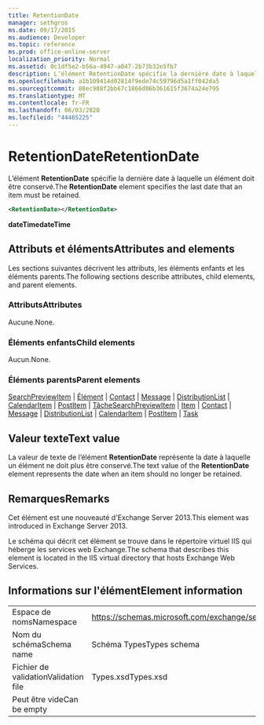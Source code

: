 ```yaml
---
title: RetentionDate
manager: sethgros
ms.date: 09/17/2015
ms.audience: Developer
ms.topic: reference
ms.prod: office-online-server
localization_priority: Normal
ms.assetid: 0c1df5e2-b56a-4947-a047-2b73b32e5fb7
description: L’élément RetentionDate spécifie la dernière date à laquelle un élément doit être conservé.
ms.openlocfilehash: a1b109414d02814f9ede74c59796d5a1ff042da5
ms.sourcegitcommit: 88ec988f2bb67c1866d06b361615f3674a24e795
ms.translationtype: MT
ms.contentlocale: fr-FR
ms.lasthandoff: 06/03/2020
ms.locfileid: "44465225"
---
```

# <a name="retentiondate"></a><span data-ttu-id="47efa-103">RetentionDate</span><span class="sxs-lookup"><span data-stu-id="47efa-103">RetentionDate</span></span>

<span data-ttu-id="47efa-104">L’élément **RetentionDate** spécifie la dernière date à laquelle un élément doit être conservé.</span><span class="sxs-lookup"><span data-stu-id="47efa-104">The **RetentionDate** element specifies the last date that an item must be retained.</span></span> 
  
```XML
<RetentionDate></RetentionDate>
```

 <span data-ttu-id="47efa-105">**dateTime**</span><span class="sxs-lookup"><span data-stu-id="47efa-105">**dateTime**</span></span>
## <a name="attributes-and-elements"></a><span data-ttu-id="47efa-106">Attributs et éléments</span><span class="sxs-lookup"><span data-stu-id="47efa-106">Attributes and elements</span></span>

<span data-ttu-id="47efa-107">Les sections suivantes décrivent les attributs, les éléments enfants et les éléments parents.</span><span class="sxs-lookup"><span data-stu-id="47efa-107">The following sections describe attributes, child elements, and parent elements.</span></span>
  
### <a name="attributes"></a><span data-ttu-id="47efa-108">Attributs</span><span class="sxs-lookup"><span data-stu-id="47efa-108">Attributes</span></span>

<span data-ttu-id="47efa-109">Aucune.</span><span class="sxs-lookup"><span data-stu-id="47efa-109">None.</span></span>
  
### <a name="child-elements"></a><span data-ttu-id="47efa-110">Éléments enfants</span><span class="sxs-lookup"><span data-stu-id="47efa-110">Child elements</span></span>

<span data-ttu-id="47efa-111">Aucun.</span><span class="sxs-lookup"><span data-stu-id="47efa-111">None.</span></span>
  
### <a name="parent-elements"></a><span data-ttu-id="47efa-112">Éléments parents</span><span class="sxs-lookup"><span data-stu-id="47efa-112">Parent elements</span></span>

<span data-ttu-id="47efa-113">[SearchPreviewItem](searchpreviewitem.md)  |  [Élément](item.md)  |  [Contact](contact.md)  |  [Message](message-ex15websvcsotherref.md)  |  [DistributionList](distributionlist.md)  |  [CalendarItem](calendaritem.md)  |  [PostItem](postitem.md)  |  [Tâche](task.md)</span><span class="sxs-lookup"><span data-stu-id="47efa-113">[SearchPreviewItem](searchpreviewitem.md) | [Item](item.md) | [Contact](contact.md) | [Message](message-ex15websvcsotherref.md) | [DistributionList](distributionlist.md) | [CalendarItem](calendaritem.md) | [PostItem](postitem.md) | [Task](task.md)</span></span>
  
## <a name="text-value"></a><span data-ttu-id="47efa-114">Valeur texte</span><span class="sxs-lookup"><span data-stu-id="47efa-114">Text value</span></span>

<span data-ttu-id="47efa-115">La valeur de texte de l’élément **RetentionDate** représente la date à laquelle un élément ne doit plus être conservé.</span><span class="sxs-lookup"><span data-stu-id="47efa-115">The text value of the **RetentionDate** element represents the date when an item should no longer be retained.</span></span> 
  
## <a name="remarks"></a><span data-ttu-id="47efa-116">Remarques</span><span class="sxs-lookup"><span data-stu-id="47efa-116">Remarks</span></span>

<span data-ttu-id="47efa-117">Cet élément est une nouveauté d'Exchange Server 2013.</span><span class="sxs-lookup"><span data-stu-id="47efa-117">This element was introduced in Exchange Server 2013.</span></span>
  
<span data-ttu-id="47efa-118">Le schéma qui décrit cet élément se trouve dans le répertoire virtuel IIS qui héberge les services web Exchange.</span><span class="sxs-lookup"><span data-stu-id="47efa-118">The schema that describes this element is located in the IIS virtual directory that hosts Exchange Web Services.</span></span>
  
## <a name="element-information"></a><span data-ttu-id="47efa-119">Informations sur l'élément</span><span class="sxs-lookup"><span data-stu-id="47efa-119">Element information</span></span>

|||
|:-----|:-----|
|<span data-ttu-id="47efa-120">Espace de noms</span><span class="sxs-lookup"><span data-stu-id="47efa-120">Namespace</span></span>  <br/> |https://schemas.microsoft.com/exchange/services/2006/types  <br/> |
|<span data-ttu-id="47efa-121">Nom du schéma</span><span class="sxs-lookup"><span data-stu-id="47efa-121">Schema name</span></span>  <br/> |<span data-ttu-id="47efa-122">Schéma Types</span><span class="sxs-lookup"><span data-stu-id="47efa-122">Types schema</span></span>  <br/> |
|<span data-ttu-id="47efa-123">Fichier de validation</span><span class="sxs-lookup"><span data-stu-id="47efa-123">Validation file</span></span>  <br/> |<span data-ttu-id="47efa-124">Types.xsd</span><span class="sxs-lookup"><span data-stu-id="47efa-124">Types.xsd</span></span>  <br/> |
|<span data-ttu-id="47efa-125">Peut être vide</span><span class="sxs-lookup"><span data-stu-id="47efa-125">Can be empty</span></span>  <br/> ||
   

